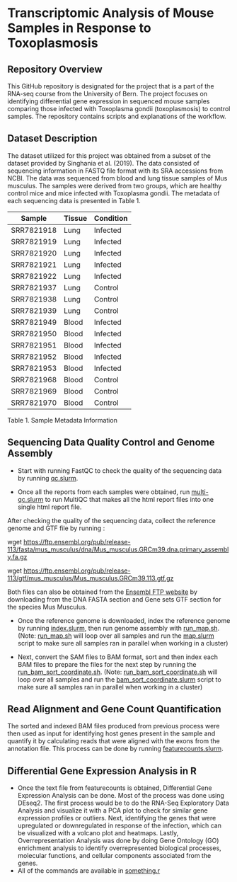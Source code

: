 # Transcriptomic Analysis of Mouse Samples in Response to Toxoplasmosis

## Repository Overview
This GitHub repository is designated for the project that is a part of the RNA-seq course from the University of Bern. The project focuses on identifying differential gene expression in sequenced mouse samples comparing those infected with Toxoplasma gondii (toxoplasmosis) to control samples. The repository contains scripts and explanations of the workflow. 

## Dataset Description
The dataset utilized for this project was obtained from a subset of the dataset provided by Singhania et al. (2019). The data consisted of sequencing information in FASTQ file format with its SRA accessions from NCBI. The data was sequenced from blood and lung tissue samples of Mus musculus. The samples were derived from two groups, which are healthy control mice and mice infected with Toxoplasma gondii. The metadata of each sequencing data is presented in Table 1. 

| Sample    | Tissue  | Condition |
|-----------|---------|-----------|
| SRR7821918 | Lung    | Infected  |
| SRR7821919 | Lung    | Infected  |
| SRR7821920 | Lung    | Infected  |
| SRR7821921 | Lung    | Infected  |
| SRR7821922 | Lung    | Infected  |
| SRR7821937 | Lung    | Control   |
| SRR7821938 | Lung    | Control   |
| SRR7821939 | Lung    | Control   |
| SRR7821949 | Blood   | Infected  |
| SRR7821950 | Blood   | Infected  |
| SRR7821951 | Blood   | Infected  |
| SRR7821952 | Blood   | Infected  |
| SRR7821953 | Blood   | Infected  |
| SRR7821968 | Blood   | Control   |
| SRR7821969 | Blood   | Control   |
| SRR7821970 | Blood   | Control   |

Table 1. Sample Metadata Information

## Sequencing Data Quality Control and Genome Assembly
- Start with running FastQC to check the quality of the sequencing data by running [qc.slurm](scripts/QC/qc.slurm).

- Once all the reports from each samples were obtained, run [multi-qc.slurm](scripts/QC/multi-qc.slurm) to run MultiQC that makes all the html report files into one single html report file.

After checking the quality of the sequencing data, collect the reference genome and GTF file by running :

wget https://ftp.ensembl.org/pub/release-113/fasta/mus_musculus/dna/Mus_musculus.GRCm39.dna.primary_assembly.fa.gz 

wget https://ftp.ensembl.org/pub/release-113/gtf/mus_musculus/Mus_musculus.GRCm39.113.gtf.gz

Both files can also be obtained from the [Ensembl FTP website](https://www.ensembl.org/info/data/ftp/index.html) by downloading from the DNA FASTA section and Gene sets GTF section for the species Mus Musculus.

- Once the reference genome is downloaded, index the reference genome by running [index.slurm](scripts/Mapping/index.slurm), then run genome assembly with [run_map.sh](scripts/Mapping/run_map.sh). 
(Note: [run_map.sh](scripts/Mapping/run_map.sh) will loop over all samples and run the [map.slurm](scripts/Mapping/map.slurm) script to make sure all samples ran in parallel when working in a cluster)

- Next, convert the SAM files to BAM format, sort and then index each BAM files to prepare the files for the next step by running the [run_bam_sort_coordinate.sh](scripts/Mapping/run_bam_sort_coordinate.sh). 
(Note: [run_bam_sort_coordinate.sh](scripts/Mapping/run_bam_sort_coordinate.sh) will loop over all samples and run the [bam_sort_coordinate.slurm](scripts/Mapping/bam_sort_coordinate.slurm) script to make sure all samples ran in parallel when working in a cluster)

## Read Alignment and Gene Count Quantification
The sorted and indexed BAM files produced from previous process were then used as input for identifying host genes present in the sample and quantify it by calculating reads that were aligned with the exons from the annotation file. This process can be done by running [featurecounts.slurm](scripts/QC/multi-qc.slurm). 

## Differential Gene Expression Analysis in R

- Once the text file from featurecounts is obtained, Differential Gene Expression Analysis can be done. Most of the process was done using DEseq2. The first process would be to do the RNA-Seq Exploratory Data Analysis and visualize it with a PCA plot to check for similar gene expression profiles or outliers. Next, identifying the genes that were upregulated or downregulated in response of the infection, which can be visualized with a volcano plot and heatmaps. Lastly, Overrepresentation Analysis was done by doing Gene Ontology (GO) enrichment analysis to identify overrepresented biological processes, molecular functions, and cellular components associated from the genes.
- All of the commands are available in [something.r](aa)


